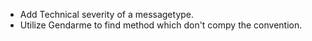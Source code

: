 ﻿* Add Technical severity of a messagetype.
* Utilize Gendarme to find method which don't compy the convention.

